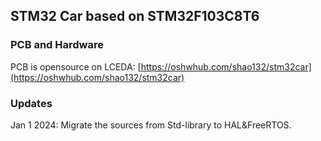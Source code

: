 ## STM32 Car based on STM32F103C8T6

### PCB and Hardware

PCB is opensource on LCEDA: [https://oshwhub.com/shao132/stm32car](https://oshwhub.com/shao132/stm32car)

### Updates

Jan 1 2024: Migrate the sources from Std-library to HAL&FreeRTOS.
